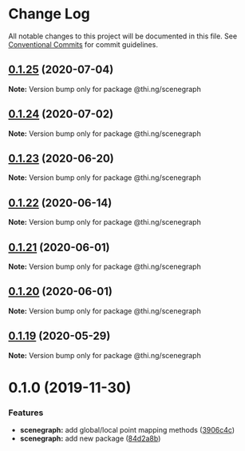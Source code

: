# Change Log

All notable changes to this project will be documented in this file.
See [Conventional Commits](https://conventionalcommits.org) for commit guidelines.

## [0.1.25](https://github.com/thi-ng/umbrella/compare/@thi.ng/scenegraph@0.1.24...@thi.ng/scenegraph@0.1.25) (2020-07-04)

**Note:** Version bump only for package @thi.ng/scenegraph





## [0.1.24](https://github.com/thi-ng/umbrella/compare/@thi.ng/scenegraph@0.1.23...@thi.ng/scenegraph@0.1.24) (2020-07-02)

**Note:** Version bump only for package @thi.ng/scenegraph





## [0.1.23](https://github.com/thi-ng/umbrella/compare/@thi.ng/scenegraph@0.1.22...@thi.ng/scenegraph@0.1.23) (2020-06-20)

**Note:** Version bump only for package @thi.ng/scenegraph





## [0.1.22](https://github.com/thi-ng/umbrella/compare/@thi.ng/scenegraph@0.1.21...@thi.ng/scenegraph@0.1.22) (2020-06-14)

**Note:** Version bump only for package @thi.ng/scenegraph





## [0.1.21](https://github.com/thi-ng/umbrella/compare/@thi.ng/scenegraph@0.1.20...@thi.ng/scenegraph@0.1.21) (2020-06-01)

**Note:** Version bump only for package @thi.ng/scenegraph





## [0.1.20](https://github.com/thi-ng/umbrella/compare/@thi.ng/scenegraph@0.1.19...@thi.ng/scenegraph@0.1.20) (2020-06-01)

**Note:** Version bump only for package @thi.ng/scenegraph





## [0.1.19](https://github.com/thi-ng/umbrella/compare/@thi.ng/scenegraph@0.1.18...@thi.ng/scenegraph@0.1.19) (2020-05-29)

**Note:** Version bump only for package @thi.ng/scenegraph





# 0.1.0 (2019-11-30)

### Features

* **scenegraph:** add global/local point mapping methods ([3906c4c](https://github.com/thi-ng/umbrella/commit/3906c4c68c541aa84bc407235c3fe3fdf3e2debe))
* **scenegraph:** add new package ([84d2a8b](https://github.com/thi-ng/umbrella/commit/84d2a8b96aeb7e8dd119be4fbc0c8c8277dc1990))
